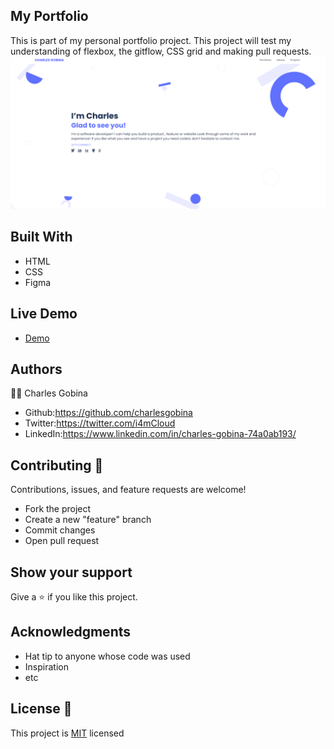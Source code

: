 ## My Portfolio 
This is part of my personal portfolio project. This project will test my understanding of flexbox, the gitflow, CSS grid and making pull requests.
![Portfolio Homepage](assets/images/portfolio.png)

## Built With
* HTML
* CSS
* Figma

## Live Demo
* [Demo](https://charlesgobina-todo.netlify.app/)

## Authors
:student: Charles Gobina 
* Github:https://github.com/charlesgobina 
* Twitter:https://twitter.com/i4mCloud
* LinkedIn:https://www.linkedin.com/in/charles-gobina-74a0ab193/

## Contributing :handshake:
Contributions, issues, and feature requests are welcome!
* Fork the project
* Create a new "feature" branch
* Commit changes
* Open pull request

## Show your support
Give a 	:star: if you like this project.

## Acknowledgments
* Hat tip to anyone whose code was used
* Inspiration
* etc

## License :memo:
This project is [MIT](https://github.com/microverseinc/readme-template/blob/master/MIT.md) licensed
 
